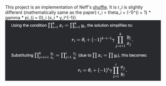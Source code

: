 This project is an implementation of Neff's [shuffle](https://web.cs.ucdavis.edu/~franklin/ecs228/2013/neff_2001.pdf). It is r_i is slightly different (mathematically same as the paper) r_i = theta_i + (-1)^{i + 1} * gamma * pi_{j = 0}_i (x_i * y_i^{-1}).  ![Neff Shuffle Diagram](./math.png)